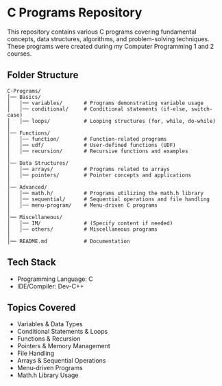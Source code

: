 # C Programs Repository
This repository contains various C programs covering fundamental concepts, data structures, algorithms, and problem-solving techniques. These programs were created during my Computer Programming 1 and 2 courses.

## Folder Structure
```
C-Programs/
│── Basics/
│   │── variables/       # Programs demonstrating variable usage
│   │── conditional/     # Conditional statements (if-else, switch-case)
│   │── loops/           # Looping structures (for, while, do-while)
│
│── Functions/
│   │── function/        # Function-related programs
│   │── udf/             # User-defined functions (UDF)
│   │── recursion/       # Recursive functions and examples
│
│── Data Structures/
│   │── arrays/          # Programs related to arrays
│   │── pointers/        # Pointer concepts and applications
│
│── Advanced/
│   │── math.h/          # Programs utilizing the math.h library
│   │── sequential/      # Sequential operations and file handling
│   │── menu-program/    # Menu-driven C programs
│
│── Miscellaneous/
│   │── IM/              # (Specify content if needed)
│   │── others/          # Miscellaneous programs
│
│── README.md            # Documentation
```

## Tech Stack
- Programming Language: C
- IDE/Compiler: Dev-C++

## Topics Covered
- Variables & Data Types
- Conditional Statements & Loops
- Functions & Recursion
- Pointers & Memory Management
- File Handling
- Arrays & Sequential Operations
- Menu-driven Programs
- Math.h Library Usage
  
